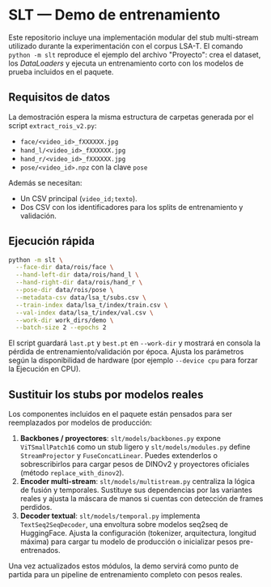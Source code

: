 # SLT — Demo de entrenamiento

Este repositorio incluye una implementación modular del stub multi-stream
utilizado durante la experimentación con el corpus LSA-T. El comando
`python -m slt` reproduce el ejemplo del archivo "Proyecto": crea el dataset,
los *DataLoaders* y ejecuta un entrenamiento corto con los modelos de prueba
incluidos en el paquete.

## Requisitos de datos

La demostración espera la misma estructura de carpetas generada por el script
`extract_rois_v2.py`:

- `face/<video_id>_fXXXXXX.jpg`
- `hand_l/<video_id>_fXXXXXX.jpg`
- `hand_r/<video_id>_fXXXXXX.jpg`
- `pose/<video_id>.npz` con la clave `pose`

Además se necesitan:

- Un CSV principal (`video_id;texto`).
- Dos CSV con los identificadores para los splits de entrenamiento y
  validación.

## Ejecución rápida

```bash
python -m slt \
  --face-dir data/rois/face \
  --hand-left-dir data/rois/hand_l \
  --hand-right-dir data/rois/hand_r \
  --pose-dir data/rois/pose \
  --metadata-csv data/lsa_t/subs.csv \
  --train-index data/lsa_t/index/train.csv \
  --val-index data/lsa_t/index/val.csv \
  --work-dir work_dirs/demo \
  --batch-size 2 --epochs 2
```

El script guardará `last.pt` y `best.pt` en `--work-dir` y mostrará en consola
la pérdida de entrenamiento/validación por época. Ajusta los parámetros según
la disponibilidad de hardware (por ejemplo `--device cpu` para forzar la
Ejecución en CPU).

## Sustituir los stubs por modelos reales

Los componentes incluidos en el paquete están pensados para ser reemplazados
por modelos de producción:

1. **Backbones / proyectores**: `slt/models/backbones.py` expone
   `ViTSmallPatch16` como un stub ligero y `slt/models/modules.py` define
   `StreamProjector` y `FuseConcatLinear`. Puedes extenderlos o sobrescribirlos
   para cargar pesos de DINOv2 y proyectores oficiales (método
   `replace_with_dinov2`).
2. **Encoder multi-stream**: `slt/models/multistream.py` centraliza la lógica
   de fusión y temporales. Sustituye sus dependencias por las variantes reales
   y ajusta la máscara de manos si cuentas con detección de frames perdidos.
3. **Decoder textual**: `slt/models/temporal.py` implementa
   `TextSeq2SeqDecoder`, una envoltura sobre modelos seq2seq de HuggingFace.
   Ajusta la configuración (tokenizer, arquitectura, longitud máxima) para
   cargar tu modelo de producción o inicializar pesos pre-entrenados.

Una vez actualizados estos módulos, la demo servirá como punto de partida para
un pipeline de entrenamiento completo con pesos reales.
